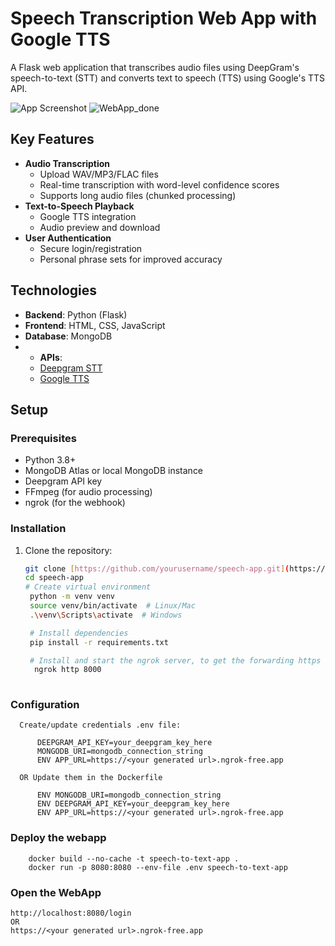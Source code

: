 # Speech Transcription Web App with Google TTS

A Flask web application that transcribes audio files using DeepGram's speech-to-text (STT) and converts text to speech (TTS) using Google's TTS API.

![App Screenshot](https://github.com/user-attachments/assets/8e87797a-0d79-4462-b704-3de1a5180aa4)
![WebApp_done](https://github.com/user-attachments/assets/bde83a6d-44e2-4f10-8950-7e3eb3cf8031)

## Key Features

- **Audio Transcription**
  - Upload WAV/MP3/FLAC files
  - Real-time transcription with word-level confidence scores
  - Supports long audio files (chunked processing)
- **Text-to-Speech Playback**
  - Google TTS integration
  - Audio preview and download
- **User Authentication**
  - Secure login/registration
  - Personal phrase sets for improved accuracy

## Technologies

- **Backend**: Python (Flask)
- **Frontend**: HTML, CSS, JavaScript
- **Database**: MongoDB
- - **APIs**:
  - [Deepgram STT](https://developers.deepgram.com/docs/speech-recognition)
  - [Google TTS](https://cloud.google.com/text-to-speech)

## Setup

### Prerequisites

- Python 3.8+
- MongoDB Atlas or local MongoDB instance
- Deepgram API key 
- FFmpeg (for audio processing)
- ngrok (for the webhook)

### Installation

1. Clone the repository:
   ```bash
   git clone [https://github.com/yourusername/speech-app.git](https://github.com/vineshmaroam/WebApp_STT.git)
   cd speech-app
   # Create virtual environment
    python -m venv venv
    source venv/bin/activate  # Linux/Mac
    .\venv\Scripts\activate  # Windows

    # Install dependencies
    pip install -r requirements.txt

    # Install and start the ngrok server, to get the forwarding https URL
     ngrok http 8000 
    
### Configuration
```
  Create/update credentials .env file:

      DEEPGRAM_API_KEY=your_deepgram_key_here
      MONGODB_URI=mongodb_connection_string
      ENV APP_URL=https://<your generated url>.ngrok-free.app

  OR Update them in the Dockerfile

      ENV MONGODB_URI=mongodb_connection_string
      ENV DEEPGRAM_API_KEY=your_deepgram_key_here
      ENV APP_URL=https://<your generated url>.ngrok-free.app
```
### Deploy the webapp

```
    docker build --no-cache -t speech-to-text-app .
    docker run -p 8080:8080 --env-file .env speech-to-text-app
```
### Open the WebApp

    http://localhost:8080/login
    OR
    https://<your generated url>.ngrok-free.app
